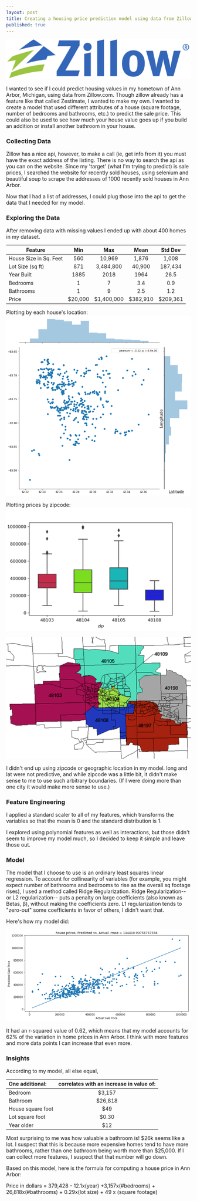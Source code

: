 ```yaml
---
layout: post
title: Creating a housing price prediction model using data from Zillow.com
published: true
---
```

![zillow](https://raw.githubusercontent.com/10brink/10brink.github.io/master/Zillow-logo.jpg)

I wanted to see if I could predict housing values in my hometown of Ann Arbor, Michigan, using data from Zillow.com. Though zillow already has a feature like that called Zestimate, I wanted to make my own. I wanted to create a model that used different attributes of a house (square footage, number of bedrooms and bathrooms, etc.) to predict the sale price. This could also be used to see how much your house value goes up if you build an addition or install another bathroom in your house.  

### Collecting Data

Zillow has a nice api, however, to make a call (ie, get info from it) you must have the exact address of the listing. There is no way to search the api as you can on the website. Since my 'target' (what I'm trying to predict) is sale prices, I searched the website for recently sold houses, using selenium and beautiful soup to scrape the addresses of 1000 recently sold houses in Ann Arbor. 

Now that I had a list of addresses, I could plug those into the api to get the data that I needed for my model. 

### Exploring the Data

After removing data with missing values I ended up with about 400 homes in my dataset. 

|   Feature    | Min| Max  | Mean   | Std Dev|
| ------|:------:|:-------:| :-----:| :-----: |
| House Size in Sq. Feet | 560 | 10,969 | 1,876 | 1,008|
| Lot Size (sq ft)     | 871    |   3,484,800 | 40,900 | 187,434 |
| Year Built | 1885  |  2018 | 1964 | 26.5 |
|  Bedrooms     | 1| 7 | 3.4| 0.9 |
|  Bathrooms    | 1 | 9 | 2.5 | 1.2 | 
| Price | $20,000 | $1,400,000 |$382,910 | $209,361      |  


Plotting by each house's location:
![houses by long, lat](https://raw.githubusercontent.com/10brink/10brink.github.io/master/geoplot.png)

Plotting prices by zipcode:
![bplot by zipcode](https://raw.githubusercontent.com/10brink/10brink.github.io/master/bplot.jpg)

![AA zipcodes](https://raw.githubusercontent.com/10brink/10brink.github.io/master/aazip.gif)


I didn't end up using zipcode or geographic location in my model. long and lat were not predictive, and while zipcode was a little bit, it didn't make sense to me to use such arbitrary boundaries. (If I were doing more than one city it would make more sense to use.)

### Feature Engineering

I applied a standard scaler to all of my features, which transforms the variables so that the mean is 0 and the standard distribution is 1. 

I explored using polynomial features as well as interactions, but those didn't seem to improve my model much, so I decided to keep it simple and leave those out. 

### Model 

The model that I choose to use is an ordinary least squares linear regression. To account for collinearity of variables (for example, you might expect number of bathrooms and bedrooms to rise as the overall sq footage rises), I used a method called Ridge Regularization. Ridge Regularization-- or L2 regularization-- puts a penalty on large coefficients (also known as Betas, β), without making the coefficients zero. L1 regularization tends to "zero-out" some coefficients in favor of others, I didn't want that. 

Here's how my model did:

![prediction vs actual](https://raw.githubusercontent.com/10brink/10brink.github.io/master/housegraph.png)

It had an r-squared value of 0.62, which means that my model accounts for 62% of the variation in home prices in Ann Arbor. I think with more features and more data points I can increase that even more. 

### Insights
According to my model, all else equal,

| One additional: | correlates with an increase in value of:   |
| :--- |:----:|
| Bedroom|$3,157|
|Bathroom|$26,818|
|House square foot|$49|
|Lot square foot|$0.30|
|Year older|$12|

Most surprising to me was how valuable a bathroom is! $26k seems like a lot. I suspect that this is because more expensive homes tend to have more bathrooms, rather than one bathroom being worth more than $25,000. If I can collect more features, I suspect that that number will go down. 


Based on this model, here is the formula for computing a house price in Ann Arbor:

Price in dollars = 379,428 - 12.1x(year) +3,157x(#bedrooms) + 26,818x(#bathrooms) + 0.29x(lot size) + 49 x (square footage) 